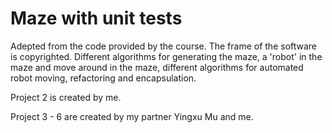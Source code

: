 # Maze with unit tests

Adepted from the code provided by the course. The frame of the software is copyrighted. Different algorithms for generating the maze, a 'robot' in the maze and move around in the maze, different algorithms for automated robot moving, refactoring and encapsulation.

Project 2 is created by me.

Project 3 - 6 are created by my partner Yingxu Mu and me.
